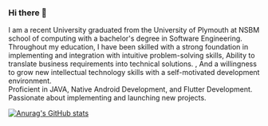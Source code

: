 ### Hi there 👋

I am a recent University graduated from the University of Plymouth at NSBM school of computing with a bachelor's degree in Software Engineering. 
Throughout my education, I have been skilled with a strong foundation in implementing and integration with intuitive problem-solving skills, Ability to translate business requirements into technical solutions.
,
And a willingness to grow new intellectual technology skills with a self-motivated development environment.  
Proficient in JAVA, Native Android Development, and Flutter Development.
Passionate about implementing and launching new projects.

[![Anurag's GitHub stats](https://github-readme-stats.vercel.app/api?username=dilenDev)](https://github.com/anuraghazra/github-readme-stats)
